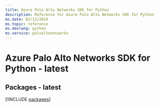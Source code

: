 ```yaml
---
title: Azure Palo Alto Networks SDK for Python
description: Reference for Azure Palo Alto Networks SDK for Python
ms.date: 02/12/2024
ms.topic: reference
ms.devlang: python
ms.service: paloaltonetworks
---
```

# Azure Palo Alto Networks SDK for Python - latest
## Packages - latest
[!INCLUDE [packages](palo-alto-networks-index.md)]